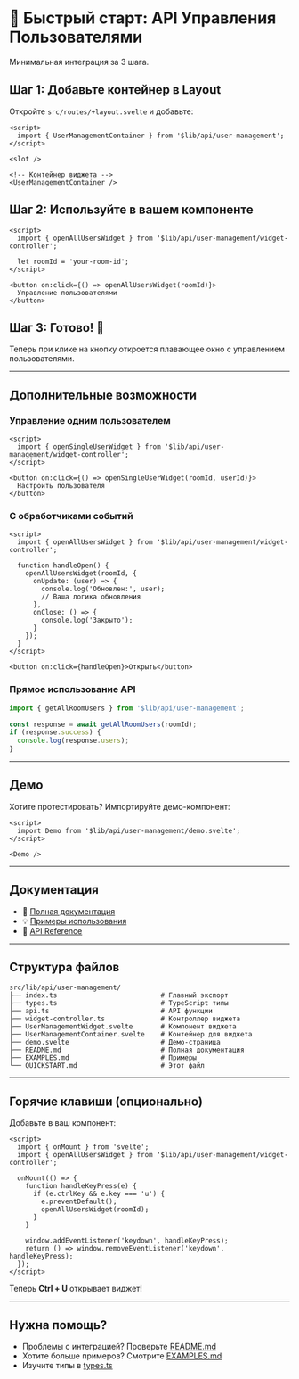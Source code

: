 # 🚀 Быстрый старт: API Управления Пользователями

Минимальная интеграция за 3 шага.

## Шаг 1: Добавьте контейнер в Layout

Откройте `src/routes/+layout.svelte` и добавьте:

```svelte
<script>
  import { UserManagementContainer } from '$lib/api/user-management';
</script>

<slot />

<!-- Контейнер виджета -->
<UserManagementContainer />
```

## Шаг 2: Используйте в вашем компоненте

```svelte
<script>
  import { openAllUsersWidget } from '$lib/api/user-management/widget-controller';
  
  let roomId = 'your-room-id';
</script>

<button on:click={() => openAllUsersWidget(roomId)}>
  Управление пользователями
</button>
```

## Шаг 3: Готово! 🎉

Теперь при клике на кнопку откроется плавающее окно с управлением пользователями.

---

## Дополнительные возможности

### Управление одним пользователем

```svelte
<script>
  import { openSingleUserWidget } from '$lib/api/user-management/widget-controller';
</script>

<button on:click={() => openSingleUserWidget(roomId, userId)}>
  Настроить пользователя
</button>
```

### С обработчиками событий

```svelte
<script>
  import { openAllUsersWidget } from '$lib/api/user-management/widget-controller';
  
  function handleOpen() {
    openAllUsersWidget(roomId, {
      onUpdate: (user) => {
        console.log('Обновлен:', user);
        // Ваша логика обновления
      },
      onClose: () => {
        console.log('Закрыто');
      }
    });
  }
</script>

<button on:click={handleOpen}>Открыть</button>
```

### Прямое использование API

```typescript
import { getAllRoomUsers } from '$lib/api/user-management';

const response = await getAllRoomUsers(roomId);
if (response.success) {
  console.log(response.users);
}
```

---

## Демо

Хотите протестировать? Импортируйте демо-компонент:

```svelte
<script>
  import Demo from '$lib/api/user-management/demo.svelte';
</script>

<Demo />
```

---

## Документация

- 📖 [Полная документация](./README.md)
- 💡 [Примеры использования](./EXAMPLES.md)
- 🎯 [API Reference](./types.ts)

---

## Структура файлов

```
src/lib/api/user-management/
├── index.ts                          # Главный экспорт
├── types.ts                          # TypeScript типы
├── api.ts                            # API функции
├── widget-controller.ts              # Контроллер виджета
├── UserManagementWidget.svelte       # Компонент виджета
├── UserManagementContainer.svelte    # Контейнер для виджета
├── demo.svelte                       # Демо-страница
├── README.md                         # Полная документация
├── EXAMPLES.md                       # Примеры
└── QUICKSTART.md                     # Этот файл
```

---

## Горячие клавиши (опционально)

Добавьте в ваш компонент:

```svelte
<script>
  import { onMount } from 'svelte';
  import { openAllUsersWidget } from '$lib/api/user-management/widget-controller';
  
  onMount(() => {
    function handleKeyPress(e) {
      if (e.ctrlKey && e.key === 'u') {
        e.preventDefault();
        openAllUsersWidget(roomId);
      }
    }
    
    window.addEventListener('keydown', handleKeyPress);
    return () => window.removeEventListener('keydown', handleKeyPress);
  });
</script>
```

Теперь **Ctrl + U** открывает виджет!

---

## Нужна помощь?

- Проблемы с интеграцией? Проверьте [README.md](./README.md)
- Хотите больше примеров? Смотрите [EXAMPLES.md](./EXAMPLES.md)
- Изучите типы в [types.ts](./types.ts)

